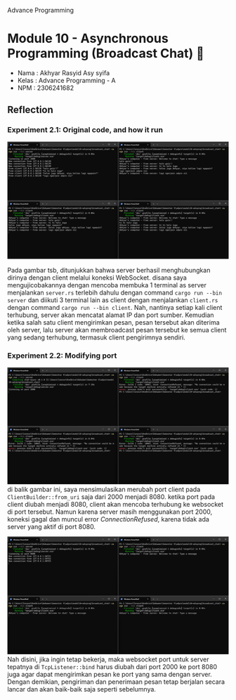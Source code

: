 Advance Programming
# Module 10 - Asynchronous Programming (Broadcast Chat) 📘

- Nama    : Akhyar Rasyid Asy syifa
- Kelas   : Advance Programming - A
- NPM     : 2306241682

## Reflection
### Experiment 2.1: Original code, and how it run

![First](image/trying-broadcast.png)

Pada gambar tsb, ditunjukkan bahwa server berhasil menghubungkan dirinya dengan client melalui koneksi WebSocket. disana saya mengujicobakannya dengan mencoba membuka 1 terminal as server menjalankan `server.rs` terlebih dahulu dengan command ```cargo run --bin server``` dan diikuti 3 terminal lain as client dengan menjalankan `client.rs` dengan command ```cargo run --bin client```. Nah, nantinya setiap kali client terhubung, server akan mencatat alamat IP dan port sumber. Kemudian ketika salah satu client mengirimkan pesan, pesan tersebut akan diterima oleh server, lalu server akan membroadcast pesan tersebut ke semua client yang sedang terhubung, termasuk client pengirimnya sendiri. 

### Experiment 2.2: Modifying port

![First](image/case-beda-port.png)
di balik gambar ini, saya mensimulasikan merubah  port client pada `ClientBuilder::from_uri` saja dari 2000 menjadi 8080. ketika port pada client diubah menjadi 8080, client akan mencoba terhubung ke websocket di port tersebut. Namun karena server masih menggunakan port 2000, koneksi gagal dan muncul error _ConnectionRefused_, karena tidak ada server yang aktif di port 8080.

![First](image/case-port-sama.png)
Nah disini, jika ingin tetap bekerja, maka websocket port untuk server tepatnya di `TcpListener::bind` harus diubah dari port 2000 ke port 8080 juga agar dapat mengirimkan pesan ke port yang sama dengan server. Dengan demikian, pengiriman dan penerimaan pesan tetap berjalan secara lancar dan akan baik-baik saja seperti sebelumnya.